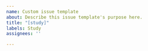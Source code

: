 ```yaml
---
name: Custom issue template
about: Describe this issue template's purpose here.
title: "[study]"
labels: Study
assignees: ''

---
```



